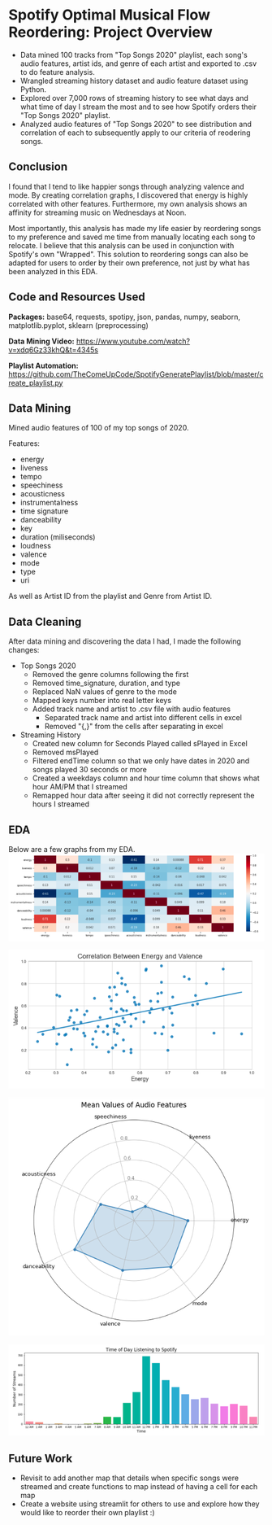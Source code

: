 # Spotify Optimal Musical Flow Reordering: Project Overview 
* Data mined 100 tracks from "Top Songs 2020" playlist, each song's audio features, artist ids, and genre of each artist and exported to .csv to do feature analysis. 
* Wrangled streaming history dataset and audio feature dataset using Python.
* Explored over 7,000 rows of streaming history to see what days and what time of day I stream the most and to see how Spotify orders their "Top Songs 2020" playlist. 
* Analyzed audio features of "Top Songs 2020" to see distribution and correlation of each to subsequently apply to our criteria of reodering songs.

## Conclusion
I found that I tend to like happier songs through analyzing valence and mode. By creating correlation graphs, I discovered that energy is highly correlated with other features. Furthermore, my own analysis shows an affinity for streaming music on Wednesdays at Noon.

Most importantly, this analysis has made my life easier by reordering songs to my preference and saved me time from manually locating each song to relocate. I believe that this analysis can be used in conjunction with Spotify's own "Wrapped". This solution to reordering songs can also be adapted for users to order by their own preference, not just by what has been analyzed in this EDA. 

## Code and Resources Used 
**Packages:** base64, requests, spotipy, json, pandas, numpy, seaborn, matplotlib.pyplot, sklearn (preprocessing)

**Data Mining Video:** https://www.youtube.com/watch?v=xdq6Gz33khQ&t=4345s

**Playlist Automation:** https://github.com/TheComeUpCode/SpotifyGeneratePlaylist/blob/master/create_playlist.py

## Data Mining
Mined audio features of 100 of my top songs of 2020. 

Features:
* energy
* liveness
* tempo
* speechiness
* acousticness
* instrumentalness
* time signature
* danceability 
* key
* duration (miliseconds)
* loudness
* valence
* mode
* type
* uri

As well as Artist ID from the playlist and Genre from Artist ID.

## Data Cleaning
After data mining and discovering the data I had, I made the following changes:
* Top Songs 2020
  * Removed the genre columns following the first
  * Removed time_signature, duration, and type
  * Replaced NaN values of genre to the mode
  * Mapped keys number into real letter keys
  * Added track name and artist to .csv file with audio features
    * Separated track name and artist into different cells in excel
    * Removed "{,}" from the cells after separating in excel
* Streaming History
  * Created new column for Seconds Played called sPlayed in Excel
  * Removed msPlayed 
  * Filtered endTime column so that we only have dates in 2020 and songs played 30 seconds or more
  * Created a weekdays column and hour time column that shows what hour AM/PM that I streamed
  * Remapped hour data after seeing it did not correctly represent the hours I streamed
  
## EDA
Below are a few graphs from my EDA.
![alt text](https://github.com/kodingwithkelly/OptimalFlowPlaylist/blob/main/Read%20me%20pngs/Correlation%20of%20Features.png "Correlation of Features")

![alt text](https://github.com/kodingwithkelly/OptimalFlowPlaylist/blob/main/Read%20me%20pngs/Correlation%20Between%20Energy%20%26%20Valence.png "Correlation Between Energy and Valence")

![alt text](https://github.com/kodingwithkelly/OptimalFlowPlaylist/blob/main/Read%20me%20pngs/Radar%20Chart.png "Radar Chart")

![alt text](https://github.com/kodingwithkelly/OptimalFlowPlaylist/blob/main/Read%20me%20pngs/Barchart%20of%20Streaming%20Hour.png "Barchart of Streaming Hour")


## Future Work
* Revisit to add another map that details when specific songs were streamed and create functions to map instead of having a cell for each map
* Create a website using streamlit for others to use and explore how they would like to reorder their own playlist :) 
